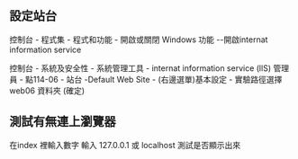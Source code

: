 ## 設定站台
控制台 - 程式集 - 程式和功能 - 開啟或關閉 Windows 功能 --開啟internat information service 

控制台 - 系統及安全性 - 系統管理工具 - internat information service  (llS) 管理員 - 點114-06 - 站台 -Default Web Site - (右邊選單)基本設定 - 實驗路徑選擇 web06 資料夾 (確定) 


## 測試有無連上瀏覽器 
在index 裡輸入數字 
輸入 127.0.0.1 或 localhost 
測試是否顯示出來
